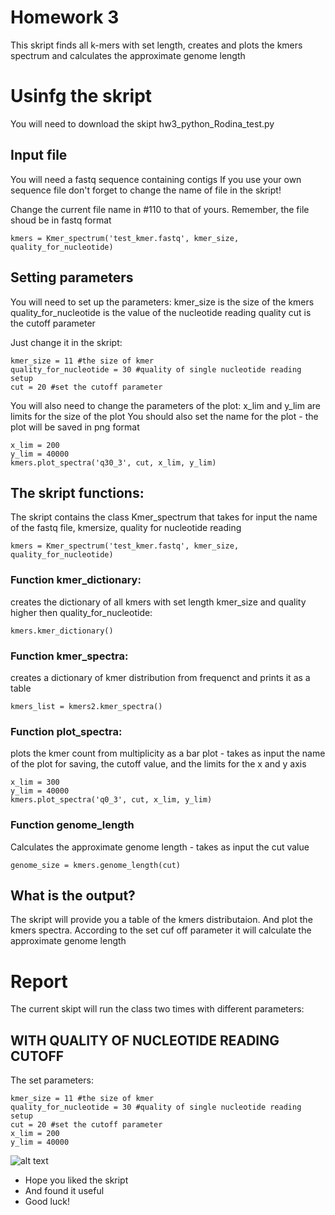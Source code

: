 # Homework 3

This skript finds all k-mers with set length, creates and plots the kmers spectrum and calculates the approximate genome length

# Usinfg the skript 

You will need to download the skipt hw3_python_Rodina_test.py

## Input file
You will need a fastq sequence containing contigs
If you use your own sequence file don't forget to change the name of file in the skript!

Change the current file name in #110 to that of yours. Remember, the file shoud be in fastq format
```
kmers = Kmer_spectrum('test_kmer.fastq', kmer_size, quality_for_nucleotide)
```
## Setting parameters

You will need to set up the parameters:
kmer_size is the size of the kmers 
quality_for_nucleotide is the value of the nucleotide reading quality
cut is the cutoff parameter

Just change it in the skript:
```
kmer_size = 11 #the size of kmer
quality_for_nucleotide = 30 #quality of single nucleotide reading setup
cut = 20 #set the cutoff parameter
```
You will also need to change the parameters of the plot:
x_lim and y_lim are limits for the size of the plot
You should also set the name for the plot - the plot will be saved in png format

```
x_lim = 200
y_lim = 40000
kmers.plot_spectra('q30_3', cut, x_lim, y_lim)
```
## The skript functions:
The skript contains the class Kmer_spectrum that takes for input the name of the fastq file, 
kmersize, quality for nucleotide reading
```
kmers = Kmer_spectrum('test_kmer.fastq', kmer_size, quality_for_nucleotide)
```

### Function kmer_dictionary:
creates the dictionary of all kmers with set length kmer_size and quality higher then quality_for_nucleotide:

```
kmers.kmer_dictionary()
```
### Function kmer_spectra:
creates a dictionary of kmer distribution from frequenct and prints it as a table
```
kmers_list = kmers2.kmer_spectra()
```
### Function plot_spectra:
plots the kmer count from multiplicity as a bar plot - takes as input the name of the plot for saving, the cutoff value, 
and the limits for the x and y axis
```
x_lim = 300
y_lim = 40000
kmers.plot_spectra('q0_3', cut, x_lim, y_lim)
```
### Function genome_length 
Calculates the approximate genome length - takes as input the cut value
```
genome_size = kmers.genome_length(cut)
```
## What is the output?

The skript will provide you a table of the kmers distributaion. And plot the kmers spectra.
According to the set cuf off parameter it will calculate the approximate genome length

# Report
The current skipt will run the class two times with different parameters:
## WITH QUALITY OF NUCLEOTIDE READING CUTOFF

The set parameters:
```
kmer_size = 11 #the size of kmer
quality_for_nucleotide = 30 #quality of single nucleotide reading setup
cut = 20 #set the cutoff parameter
x_lim = 200
y_lim = 40000
```
![alt text](https://raw.githubusercontent.com/nataschkarodina/hw3_python/q38.png)

* Hope you liked the skript
* And found it useful
* Good luck!
